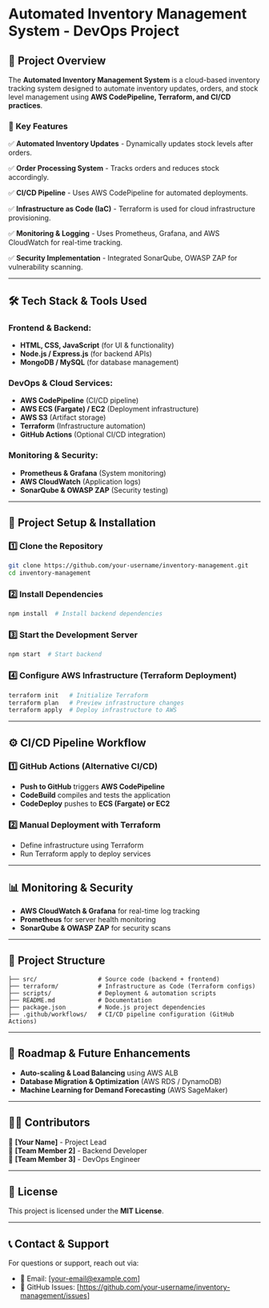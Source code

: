# **Automated Inventory Management System - DevOps Project**

## **📌 Project Overview**
The **Automated Inventory Management System** is a cloud-based inventory tracking system designed to automate inventory updates, orders, and stock level management using **AWS CodePipeline, Terraform, and CI/CD practices**.

### **🚀 Key Features**
✅ **Automated Inventory Updates** - Dynamically updates stock levels after orders.

✅ **Order Processing System** - Tracks orders and reduces stock accordingly.

✅ **CI/CD Pipeline** - Uses AWS CodePipeline for automated deployments.

✅ **Infrastructure as Code (IaC)** - Terraform is used for cloud infrastructure provisioning.

✅ **Monitoring & Logging** - Uses Prometheus, Grafana, and AWS CloudWatch for real-time tracking.

✅ **Security Implementation** - Integrated SonarQube, OWASP ZAP for vulnerability scanning.

---

## **🛠️ Tech Stack & Tools Used**
### **Frontend & Backend:**
- **HTML, CSS, JavaScript** (for UI & functionality)
- **Node.js / Express.js** (for backend APIs)
- **MongoDB / MySQL** (for database management)

### **DevOps & Cloud Services:**
- **AWS CodePipeline** (CI/CD pipeline)
- **AWS ECS (Fargate) / EC2** (Deployment infrastructure)
- **AWS S3** (Artifact storage)
- **Terraform** (Infrastructure automation)
- **GitHub Actions** (Optional CI/CD integration)

### **Monitoring & Security:**
- **Prometheus & Grafana** (System monitoring)
- **AWS CloudWatch** (Application logs)
- **SonarQube & OWASP ZAP** (Security testing)

---

## **🔧 Project Setup & Installation**

### **1️⃣ Clone the Repository**
```sh
git clone https://github.com/your-username/inventory-management.git
cd inventory-management
```

### **2️⃣ Install Dependencies**
```sh
npm install  # Install backend dependencies
```

### **3️⃣ Start the Development Server**
```sh
npm start  # Start backend
```

### **4️⃣ Configure AWS Infrastructure (Terraform Deployment)**
```sh
terraform init   # Initialize Terraform
terraform plan   # Preview infrastructure changes
terraform apply  # Deploy infrastructure to AWS
```

---

## **⚙️ CI/CD Pipeline Workflow**
### **1️⃣ GitHub Actions (Alternative CI/CD)**
- **Push to GitHub** triggers **AWS CodePipeline**
- **CodeBuild** compiles and tests the application
- **CodeDeploy** pushes to **ECS (Fargate) or EC2**

### **2️⃣ Manual Deployment with Terraform**
- Define infrastructure using Terraform
- Run Terraform apply to deploy services

---

## **📊 Monitoring & Security**
- **AWS CloudWatch & Grafana** for real-time log tracking
- **Prometheus** for server health monitoring
- **SonarQube & OWASP ZAP** for security scans

---

## **📂 Project Structure**
```
├── src/                 # Source code (backend + frontend)
├── terraform/           # Infrastructure as Code (Terraform configs)
├── scripts/             # Deployment & automation scripts
├── README.md            # Documentation
├── package.json         # Node.js project dependencies
├── .github/workflows/   # CI/CD pipeline configuration (GitHub Actions)
```

---

## **📅 Roadmap & Future Enhancements**
- **Auto-scaling & Load Balancing** using AWS ALB
- **Database Migration & Optimization** (AWS RDS / DynamoDB)
- **Machine Learning for Demand Forecasting** (AWS SageMaker)

---

## **👨‍💻 Contributors**
👤 **[Your Name]** - Project Lead  
👤 **[Team Member 2]** - Backend Developer  
👤 **[Team Member 3]** - DevOps Engineer  

---

## **📜 License**
This project is licensed under the **MIT License**.

---

## **📞 Contact & Support**
For questions or support, reach out via:
- 📧 Email: [your-email@example.com]
- 🔗 GitHub Issues: [https://github.com/your-username/inventory-management/issues]

